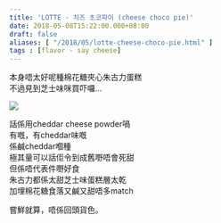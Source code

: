 ```yaml
---
title: 'LOTTE - 치즈 초코파이 (cheese choco pie)'
date: 2018-05-08T15:22:00.000+08:00
draft: false
aliases: [ "/2018/05/lotte-cheese-choco-pie.html" ]
tags : [flavor - say cheese]
---
```


本身唔太好呢種棉花糖夾心朱古力蛋糕  
不過見到芝士味咪買吓囉...  

![](/images/lottecheesechocopie.jpg)

話係用cheddar cheese powder喎  
有嘅，有cheddar味嘅  
係鹹cheddar嗰種  
極其量可以話佢令到成舊嘢唔會死甜  
但係唔代表件嘢好食  
朱古力都係太甜芝士味蛋糕層太乾  
加埋棉花糖食落又鹹又甜唔多match  
  
嘗鮮就算，唔係回頭貨色。